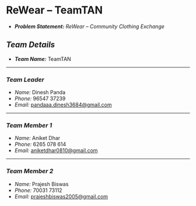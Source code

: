 # ReWear – TeamTAN

- ***Problem Statement:*** *ReWear – Community Clothing Exchange*

## ***Team Details***

- ***Team Name:*** TeamTAN

---

### *Team Leader*  
- *Name:* Dinesh Panda  
- *Phone:* 96547 37239  
- *Email:* pandaaa.dinesh3684@gmail.com  

---

### *Team Member 1*  
- *Name:* Aniket Dhar  
- *Phone:* 6265 078 614  
- *Email:* aniketdhar0810@gmail.com  

---

### *Team Member 2*  
- *Name:* Prajesh Biswas  
- *Phone:* 70031 73112  
- *Email:* prajeshbiswas2005@gmail.com
